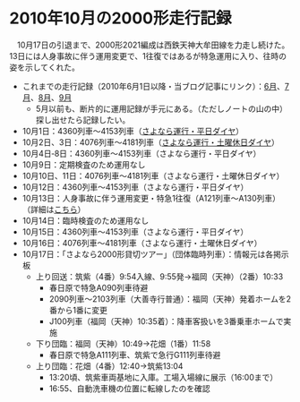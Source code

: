 # 2010年10月の2000形走行記録

<div class="section">　10月17日の引退まで、2000形2021編成は西鉄天神大牟田線を力走し続けた。13日には人身事故に伴う運用変更で、1往復ではあるが特急運用に入り、往時の姿を示してくれた。

* これまでの走行記録（2010年6月1日以降・当ブログ記事にリンク）：[6月](http://d.hatena.ne.jp/aotake91/20100702/1278074394)、[7月](http://d.hatena.ne.jp/aotake91/20100805/1281007145)、[8月](http://d.hatena.ne.jp/aotake91/20100914/1284457752)、[9月](http://d.hatena.ne.jp/aotake91/20101007/1286457606)
    * 5月以前も、断片的に運用記録が手元にある。（ただしノートの山の中）探し出せたら記録したい。
* 10月1日：4360列車〜4153列車（[さよなら運行・平日ダイヤ](http://d.hatena.ne.jp/aotake91/20101007/1286457606#NNR2021F_SayonaraW)）
* 10月2日、3日：4076列車〜4181列車（[さよなら運行・土曜休日ダイヤ](http://d.hatena.ne.jp/aotake91/20101007/1286457606#NNR2021F_SayonaraH)）
* 10月4日‐8日：4360列車〜4153列車（さよなら運行・平日ダイヤ）
* 10月9日：定期検査のため運用なし
* 10月10日、11日：4076列車〜4181列車（さよなら運行・土曜休日ダイヤ）
* 10月12日：4360列車〜4153列車（さよなら運行・平日ダイヤ）
* 10月13日：人身事故に伴う運用変更・特急1往復（A121列車〜A130列車）（詳細は[こちら](http://d.hatena.ne.jp/aotake91/20101013/1286973332)）
* 10月14日：臨時検査のため運用なし
* 10月15日：4360列車〜4153列車（さよなら運行・平日ダイヤ）
* 10月16日：4076列車〜4181列車（さよなら運行・土曜休日ダイヤ）
* 10月17日：「さよなら2000形貸切ツアー」（団体臨時列車）：情報元は各掲示板
    * 上り回送：筑紫（4番）9:54入線、9:55発→福岡（天神）（2番）10:33
        * 春日原で特急A090列車待避
        * 2090列車〜2103列車（大善寺行普通）：福岡（天神）発着ホームを2番から1番に変更
        * J100列車（福岡（天神）10:35着）：降車客扱いを3番乗車ホームで実施
    * 下り団臨：福岡（天神）10:49→花畑（1番）11:58
        * 春日原で特急A111列車、筑紫で急行G111列車待避
    * 上り団臨：花畑（4番）12:40→筑紫13:04
        * 13:20頃、筑紫車両基地に入庫。工場入場線に展示（16:00まで）
        * 16:55、自動洗車機の位置に転線したのを確認

</div>